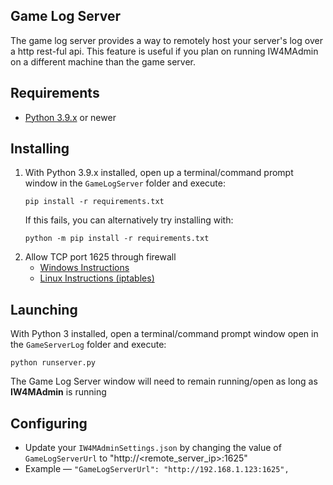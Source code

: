 ## Game Log Server

The game log server provides a way to remotely host your server's log over a http rest-ful api. 
This feature is useful if you plan on running IW4MAdmin on a different machine than the game server.

## Requirements
- [Python 3.9.x](https://www.python.org/downloads/) or newer

## Installing
1. With Python 3.9.x installed, open up a terminal/command prompt window in the `GameLogServer` folder and execute:
    ```console
    pip install -r requirements.txt
    ```
    If this fails, you can alternatively try installing with:
    ```console
    python -m pip install -r requirements.txt
    ```
2. Allow TCP port 1625 through firewall  
    * [Windows Instructions](https://www.tomshardware.com/news/how-to-open-firewall-ports-in-windows-10,36451.html)
    * [Linux Instructions (iptables)](https://www.digitalocean.com/community/tutorials/how-to-set-up-a-basic-iptables-firewall-on-centos-6#open-up-ports-for-selected-services)

## Launching  
With Python 3 installed, open a terminal/command prompt window open in the `GameServerLog`  folder and execute:
```console
python runserver.py
```
The Game Log Server window will need to remain running/open as long as **IW4MAdmin** is running

## Configuring
* Update your `IW4MAdminSettings.json` by changing the value of `GameLogServerUrl` to "http://<remote_server_ip>:1625"
* Example &mdash; `"GameLogServerUrl": "http://192.168.1.123:1625",`